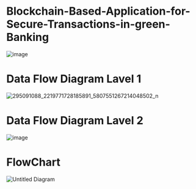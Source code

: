 # Blockchain-Based-Application-for-Secure-Transactions-in-green-Banking
![image](https://user-images.githubusercontent.com/62655613/185801229-3cdcf0e9-dbdd-4007-8593-cfb84627b6cf.png)

# Data Flow Diagram Lavel 1
![295091088_2219771728185891_5807551267214048502_n](https://user-images.githubusercontent.com/62655613/185802178-1f2582cd-f1a0-4533-9df6-31e00e07a0e9.png)

# Data Flow Diagram Lavel 2
![image](https://user-images.githubusercontent.com/62655613/185802065-ff0896fe-f96c-461f-a8b1-7de231243bc5.png)

# FlowChart
![Untitled Diagram](https://user-images.githubusercontent.com/62655613/185802148-d7427216-d03d-4a56-9478-0300c63b6349.jpg)
